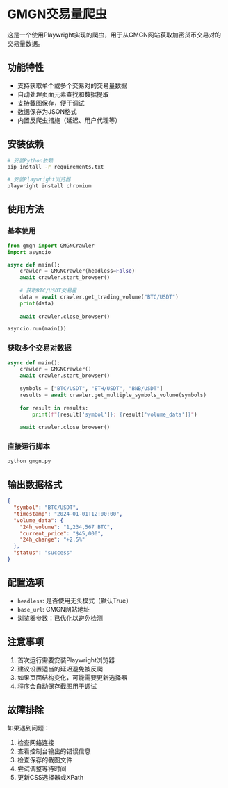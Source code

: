 # GMGN交易量爬虫

这是一个使用Playwright实现的爬虫，用于从GMGN网站获取加密货币交易对的交易量数据。

## 功能特性

- 支持获取单个或多个交易对的交易量数据
- 自动处理页面元素查找和数据提取
- 支持截图保存，便于调试
- 数据保存为JSON格式
- 内置反爬虫措施（延迟、用户代理等）

## 安装依赖

```bash
# 安装Python依赖
pip install -r requirements.txt

# 安装Playwright浏览器
playwright install chromium
```

## 使用方法

### 基本使用

```python
from gmgn import GMGNCrawler
import asyncio

async def main():
    crawler = GMGNCrawler(headless=False)
    await crawler.start_browser()
    
    # 获取BTC/USDT交易量
    data = await crawler.get_trading_volume("BTC/USDT")
    print(data)
    
    await crawler.close_browser()

asyncio.run(main())
```

### 获取多个交易对数据

```python
async def main():
    crawler = GMGNCrawler()
    await crawler.start_browser()
    
    symbols = ["BTC/USDT", "ETH/USDT", "BNB/USDT"]
    results = await crawler.get_multiple_symbols_volume(symbols)
    
    for result in results:
        print(f"{result['symbol']}: {result['volume_data']}")
    
    await crawler.close_browser()
```

### 直接运行脚本

```bash
python gmgn.py
```

## 输出数据格式

```json
{
  "symbol": "BTC/USDT",
  "timestamp": "2024-01-01T12:00:00",
  "volume_data": {
    "24h_volume": "1,234,567 BTC",
    "current_price": "$45,000",
    "24h_change": "+2.5%"
  },
  "status": "success"
}
```

## 配置选项

- `headless`: 是否使用无头模式（默认True）
- `base_url`: GMGN网站地址
- 浏览器参数：已优化以避免检测

## 注意事项

1. 首次运行需要安装Playwright浏览器
2. 建议设置适当的延迟避免被反爬
3. 如果页面结构变化，可能需要更新选择器
4. 程序会自动保存截图用于调试

## 故障排除

如果遇到问题：

1. 检查网络连接
2. 查看控制台输出的错误信息
3. 检查保存的截图文件
4. 尝试调整等待时间
5. 更新CSS选择器或XPath
